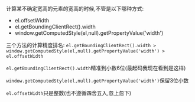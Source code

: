 计算某不确定宽高的元素的宽高的时候,不管是以下哪种方式:

- el.offsetWidth
- el.getBoundingClientRect().width
- window.getComputedStyle(el,null).getPropertyValue('width')

三个方法的计算精度排名: `el.getBoundingClientRect().width > window.getComputedStyle(el,null).getPropertyValue('width') > el.offsetWidth`

`el.getBoundingClientRect().width`精准到小数6位(最起码我现在看到是这样)

`window.getComputedStyle(el,null).getPropertyValue('width')`保留3位小数

`el.offsetWidth`只是整数(也不遵循四舍五入,忽上忽下)